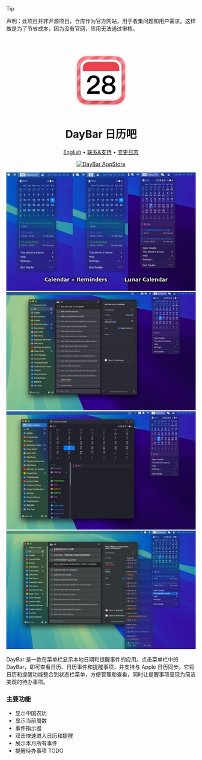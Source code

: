 <!--idoc:ignore:start-->
> [!TIP]
> 声明：此项目并非开源项目，仓库作为官方网站，用于收集问题和用户需求。这样做是为了节省成本，因为没有官网，应用无法通过审核。
<!--idoc:ignore:end-->

<div align="center">
  <br />
  <br />
  <img src="./assets/logo.png" width="160" height="160">
  <h1>
    DayBar 日历吧
  </h1>
  <!--rehype:style=border: 0;-->
  <p>
    <a href="./README.md">English</a> • 
    <a target="_blank" href="https://github.com/jaywcjlove/daybar/issues/new?template=bug_report_cn.yml">联系&支持</a> • 
    <a href="https://github.com/jaywcjlove/daybar/releases">变更日志</a>
  </p>
  <p>
    <a target="_blank" href="https://apps.apple.com/app/daybar/6739052447" title="DayBar for macOS">
      <img alt="DayBar AppStore" src="https://jaywcjlove.github.io/sb/download/macos.svg" height="51">
    </a>
  </p>
</div>

![DayBar 1](./assets/screenshots-1.jpg)
![DayBar 2](./assets/screenshots-2.jpg)
![DayBar 3](./assets/screenshots-3.jpg)
![DayBar 4](./assets/screenshots-4.jpg)

DayBar 是一款在菜单栏显示本地日期和提醒事件的应用。点击菜单栏中的 DayBar，即可查看日历、日历事件和提醒事项，并支持与 Apple 日历同步。它将日历和提醒功能整合到状态栏菜单，方便管理和查看，同时让提醒事项呈现为简洁美观的待办事项。

### 主要功能

- 显示中国农历
- 显示当前周数
- 事件指示器
- 双击快速进入日历和提醒
- 展示本月所有事件
- 提醒待办事项 TODO

<!--version: v1.0.0-->